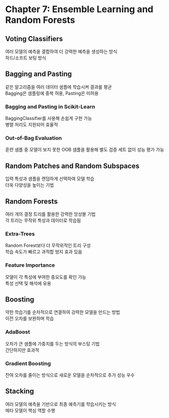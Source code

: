 # Chapter 7: Ensemble Learning and Random Forests

## Voting Classifiers
여러 모델의 예측을 결합하여 더 강력한 예측을 생성하는 방식  
하드/소프트 보팅 방식

## Bagging and Pasting
같은 알고리즘을 여러 데이터 샘플에 학습시켜 결과를 평균  
Bagging은 샘플링에 중복 허용, Pasting은 미허용 

### Bagging and Pasting in Scikit-Learn
BaggingClassifier를 사용해 손쉽게 구현 가능   
병렬 처리도 지원되어 효율적

### Out-of-Bag Evaluation
훈련 샘플 중 모델이 보지 못한 OOB 샘플을 활용해 별도 검증 세트 없이 성능 평가 가능 

## Random Patches and Random Subspaces
입력 특성과 샘플을 랜덤하게 선택하여 모델 학습  
더욱 다양성을 높이는 기법

## Random Forests
여러 개의 결정 트리를 활용한 강력한 앙상블 기법  
각 트리는 무작위 특성과 데이터로 학습됨

### Extra-Trees
Random Forest보다 더 무작위적인 트리 구성  
학습 속도가 빠르고 과적합 방지 효과 있음

### Feature Importance
모델이 각 특성에 부여한 중요도를 확인 가능  
특성 선택 및 해석에 유용

## Boosting
약한 학습기를 순차적으로 연결하여 강력한 모델을 만드는 방법  
이전 오차를 보완하며 학습

### AdaBoost
오차가 큰 샘플에 가중치를 두는 방식의 부스팅 기법   
간단하지만 효과적

### Gradient Boosting
잔여 오차를 줄이는 방식으로 새로운 모델을 순차적으로 추가 
성능 우수

## Stacking
여러 모델의 예측을 기반으로 최종 예측기를 학습시키는 방식  
메타 모델이 핵심 역할 수행
